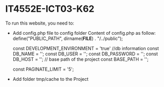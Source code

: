 # IT4552E-ICT03-K62

To run this website, you need to:

- Add config.php file to config folder
  Content of config.php as follow:
     define("PUBLIC_PATH", dirname(__FILE__) . "/../public");

    const DEVELOPMENT_ENVIRONMENT = 'true'
    //db information
    const DB_NAME = '';
    const DB_USER = '';
    const DB_PASSWORD = '';
    const DB_HOST = '';
    // base path of the project
    const BASE_PATH = '';
    
    const PAGINATE_LIMIT = '5';
    
- Add folder tmp/cache to the Project
